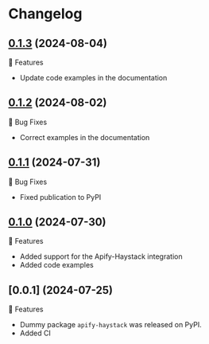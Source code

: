 # Changelog

## [0.1.3](https://github.com/apify/apify-haystack/releases/tag/0.1.3)  (2024-08-04)

🚀 Features
- Update code examples in the documentation

## [0.1.2](https://github.com/apify/apify-haystack/releases/tag/0.1.2)  (2024-08-02)

🐛 Bug Fixes
- Correct examples in the documentation

## [0.1.1](https://github.com/apify/apify-haystack/releases/tag/0.1.1)  (2024-07-31)

🐛 Bug Fixes
- Fixed publication to PyPI

## [0.1.0](https://github.com/apify/apify-haystack/releases/tag/0.1.0)  (2024-07-30)

🚀 Features
- Added support for the Apify-Haystack integration
- Added code examples

## [0.0.1] (2024-07-25)

🚀 Features
- Dummy package `apify-haystack` was released on PyPI.
- Added CI
